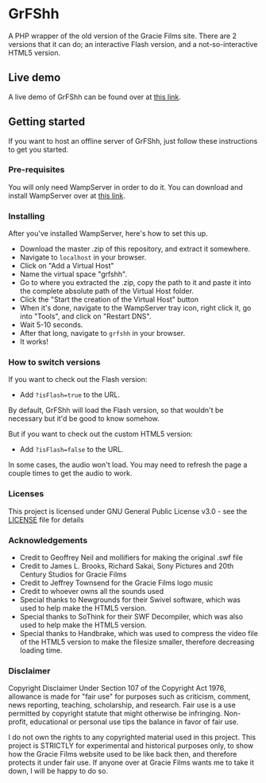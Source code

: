 # GrFShh

A PHP wrapper of the old version of the Gracie Films site. There are 2 versions that it can do; an interactive Flash version, and a not-so-interactive HTML5 version.

## Live demo

A live demo of GrFShh can be found over at [this link](http://kanimaki07.000webhostapp.com/projects/GrFShh.php?isFlash=true).

## Getting started

If you want to host an offline server of GrFShh, just follow these instructions to get you started.

### Pre-requisites

You will only need WampServer in order to do it. You can download and install WampServer over at [this link](http://www.wampserver.com/en/).

### Installing

After you've installed WampServer, here's how to set this up.

* Download the master .zip of this repository, and extract it somewhere.
* Navigate to `localhost` in your browser.
* Click on "Add a Virtual Host"
* Name the virtual space "grfshh".
* Go to where you extracted the .zip, copy the path to it and paste it into the complete absolute path of the Virtual Host folder.
* Click the "Start the creation of the Virtual Host" button
* When it's done, navigate to the WampServer tray icon, right click it, go into "Tools", and click on "Restart DNS".
* Wait 5-10 seconds.
* After that long, navigate to `grfshh` in your browser.
* It works!

### How to switch versions

If you want to check out the Flash version:

* Add `?isFlash=true` to the URL.

By default, GrFShh will load the Flash version, so that wouldn't be necessary but it'd be good to know somehow.

But if you want to check out the custom HTML5 version:

* Add `?isFlash=false` to the URL.

In some cases, the audio won't load. You may need to refresh the page a couple times to get the audio to work.

### Licenses

This project is licensed under GNU General Public License v3.0 - see the [LICENSE](LICENSE) file for details

### Acknowledgements

* Credit to Geoffrey Neil and mollifiers for making the original .swf file
* Credit to James L. Brooks, Richard Sakai, Sony Pictures and 20th Century Studios for Gracie Films
* Credit to Jeffrey Townsend for the Gracie Films logo music
* Credit to whoever owns all the sounds used
* Special thanks to Newgrounds for their Swivel software, which was used to help make the HTML5 version.
* Special thanks to SoThink for their SWF Decompiler, which was also used to help make the HTML5 version.
* Special thanks to Handbrake, which was used to compress the video file of the HTML5 version to make the filesize smaller, therefore decreasing loading time.

### Disclaimer

Copyright Disclaimer Under Section 107 of the Copyright Act 1976, allowance is made for "fair use" for purposes such as criticism, comment, news reporting, teaching, scholarship, and research. Fair use is a use permitted by copyright statute that might otherwise be infringing. Non-profit, educational or personal use tips the balance in favor of fair use.

I do not own the rights to any copyrighted material used in this project. This project is STRICTLY for experimental and historical purposes only, to show how the Gracie Films website used to be like back then, and therefore protects it under fair use. If anyone over at Gracie Films wants me to take it down, I will be happy to do so.
